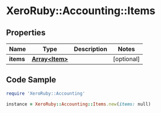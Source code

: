 # XeroRuby::Accounting::Items

## Properties

Name | Type | Description | Notes
------------ | ------------- | ------------- | -------------
**items** | [**Array&lt;Item&gt;**](Item.md) |  | [optional] 

## Code Sample

```ruby
require 'XeroRuby::Accounting'

instance = XeroRuby::Accounting::Items.new(items: null)
```


